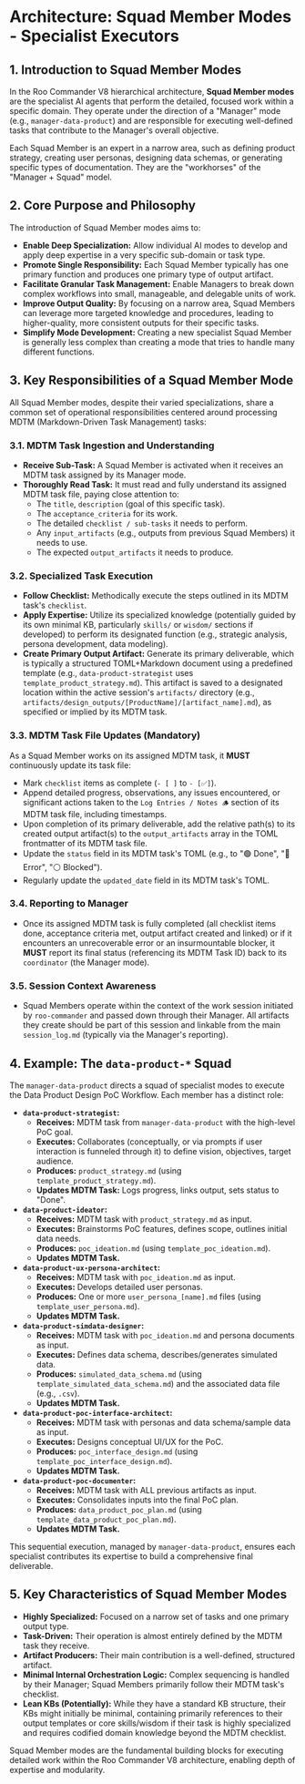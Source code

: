 # Architecture: Squad Member Modes - Specialist Executors

## 1. Introduction to Squad Member Modes

In the Roo Commander V8 hierarchical architecture, **Squad Member modes** are the specialist AI agents that perform the detailed, focused work within a specific domain. They operate under the direction of a "Manager" mode (e.g., `manager-data-product`) and are responsible for executing well-defined tasks that contribute to the Manager's overall objective.

Each Squad Member is an expert in a narrow area, such as defining product strategy, creating user personas, designing data schemas, or generating specific types of documentation. They are the "workhorses" of the "Manager + Squad" model.

## 2. Core Purpose and Philosophy

The introduction of Squad Member modes aims to:

*   **Enable Deep Specialization:** Allow individual AI modes to develop and apply deep expertise in a very specific sub-domain or task type.
*   **Promote Single Responsibility:** Each Squad Member typically has one primary function and produces one primary type of output artifact.
*   **Facilitate Granular Task Management:** Enable Managers to break down complex workflows into small, manageable, and delegable units of work.
*   **Improve Output Quality:** By focusing on a narrow area, Squad Members can leverage more targeted knowledge and procedures, leading to higher-quality, more consistent outputs for their specific tasks.
*   **Simplify Mode Development:** Creating a new specialist Squad Member is generally less complex than creating a mode that tries to handle many different functions.

## 3. Key Responsibilities of a Squad Member Mode

All Squad Member modes, despite their varied specializations, share a common set of operational responsibilities centered around processing MDTM (Markdown-Driven Task Management) tasks:

### 3.1. MDTM Task Ingestion and Understanding
*   **Receive Sub-Task:** A Squad Member is activated when it receives an MDTM task assigned by its Manager mode.
*   **Thoroughly Read Task:** It must read and fully understand its assigned MDTM task file, paying close attention to:
    *   The `title`, `description` (goal of this specific task).
    *   The `acceptance_criteria` for its work.
    *   The detailed `checklist / sub-tasks` it needs to perform.
    *   Any `input_artifacts` (e.g., outputs from previous Squad Members) it needs to use.
    *   The expected `output_artifacts` it needs to produce.

### 3.2. Specialized Task Execution
*   **Follow Checklist:** Methodically execute the steps outlined in its MDTM task's `checklist`.
*   **Apply Expertise:** Utilize its specialized knowledge (potentially guided by its own minimal KB, particularly `skills/` or `wisdom/` sections if developed) to perform its designated function (e.g., strategic analysis, persona development, data modeling).
*   **Create Primary Output Artifact:** Generate its primary deliverable, which is typically a structured TOML+Markdown document using a predefined template (e.g., `data-product-strategist` uses `template_product_strategy.md`). This artifact is saved to a designated location within the active session's `artifacts/` directory (e.g., `artifacts/design_outputs/[ProductName]/[artifact_name].md`), as specified or implied by its MDTM task.

### 3.3. MDTM Task File Updates (Mandatory)
As a Squad Member works on its assigned MDTM task, it **MUST** continuously update its task file:
*   Mark `checklist` items as complete (`- [ ]` to `- [✅]`).
*   Append detailed progress, observations, any issues encountered, or significant actions taken to the `Log Entries / Notes 🪵` section of its MDTM task file, including timestamps.
*   Upon completion of its primary deliverable, add the relative path(s) to its created output artifact(s) to the `output_artifacts` array in the TOML frontmatter of its MDTM task file.
*   Update the `status` field in its MDTM task's TOML (e.g., to "🟢 Done", "🔴 Error", "⚪ Blocked").
*   Regularly update the `updated_date` field in its MDTM task's TOML.

### 3.4. Reporting to Manager
*   Once its assigned MDTM task is fully completed (all checklist items done, acceptance criteria met, output artifact created and linked) or if it encounters an unrecoverable error or an insurmountable blocker, it **MUST** report its final status (referencing its MDTM Task ID) back to its `coordinator` (the Manager mode).

### 3.5. Session Context Awareness
*   Squad Members operate within the context of the work session initiated by `roo-commander` and passed down through their Manager. All artifacts they create should be part of this session and linkable from the main `session_log.md` (typically via the Manager's reporting).

## 4. Example: The `data-product-*` Squad

The `manager-data-product` directs a squad of specialist modes to execute the Data Product Design PoC Workflow. Each member has a distinct role:

*   **`data-product-strategist`:**
    *   **Receives:** MDTM task from `manager-data-product` with the high-level PoC goal.
    *   **Executes:** Collaborates (conceptually, or via prompts if user interaction is funneled through it) to define vision, objectives, target audience.
    *   **Produces:** `product_strategy.md` (using `template_product_strategy.md`).
    *   **Updates MDTM Task:** Logs progress, links output, sets status to "Done".
*   **`data-product-ideator`:**
    *   **Receives:** MDTM task with `product_strategy.md` as input.
    *   **Executes:** Brainstorms PoC features, defines scope, outlines initial data needs.
    *   **Produces:** `poc_ideation.md` (using `template_poc_ideation.md`).
    *   **Updates MDTM Task.**
*   **`data-product-ux-persona-architect`:**
    *   **Receives:** MDTM task with `poc_ideation.md` as input.
    *   **Executes:** Develops detailed user personas.
    *   **Produces:** One or more `user_persona_[name].md` files (using `template_user_persona.md`).
    *   **Updates MDTM Task.**
*   **`data-product-simdata-designer`:**
    *   **Receives:** MDTM task with `poc_ideation.md` and persona documents as input.
    *   **Executes:** Defines data schema, describes/generates simulated data.
    *   **Produces:** `simulated_data_schema.md` (using `template_simulated_data_schema.md`) and the associated data file (e.g., `.csv`).
    *   **Updates MDTM Task.**
*   **`data-product-poc-interface-architect`:**
    *   **Receives:** MDTM task with personas and data schema/sample data as input.
    *   **Executes:** Designs conceptual UI/UX for the PoC.
    *   **Produces:** `poc_interface_design.md` (using `template_poc_interface_design.md`).
    *   **Updates MDTM Task.**
*   **`data-product-poc-documenter`:**
    *   **Receives:** MDTM task with ALL previous artifacts as input.
    *   **Executes:** Consolidates inputs into the final PoC plan.
    *   **Produces:** `data_product_poc_plan.md` (using `template_data_product_poc_plan.md`).
    *   **Updates MDTM Task.**

This sequential execution, managed by `manager-data-product`, ensures each specialist contributes its expertise to build a comprehensive final deliverable.

## 5. Key Characteristics of Squad Member Modes

*   **Highly Specialized:** Focused on a narrow set of tasks and one primary output type.
*   **Task-Driven:** Their operation is almost entirely defined by the MDTM task they receive.
*   **Artifact Producers:** Their main contribution is a well-defined, structured artifact.
*   **Minimal Internal Orchestration Logic:** Complex sequencing is handled by their Manager; Squad Members primarily follow their MDTM task's checklist.
*   **Lean KBs (Potentially):** While they have a standard KB structure, their KBs might initially be minimal, containing primarily references to their output templates or core skills/wisdom if their task is highly specialized and requires codified domain knowledge beyond the MDTM checklist.

Squad Member modes are the fundamental building blocks for executing detailed work within the Roo Commander V8 architecture, enabling depth of expertise and modularity.
